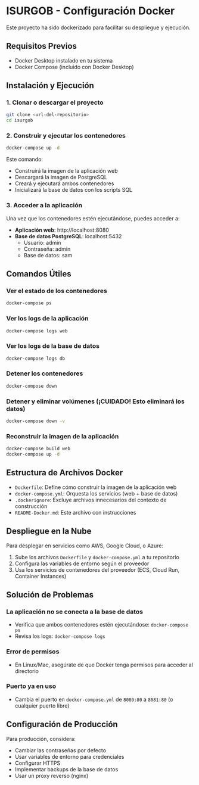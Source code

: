 # ISURGOB - Configuración Docker

Este proyecto ha sido dockerizado para facilitar su despliegue y ejecución.

## Requisitos Previos

- Docker Desktop instalado en tu sistema
- Docker Compose (incluido con Docker Desktop)

## Instalación y Ejecución

### 1. Clonar o descargar el proyecto
```bash
git clone <url-del-repositorio>
cd isurgob
```

### 2. Construir y ejecutar los contenedores
```bash
docker-compose up -d
```

Este comando:
- Construirá la imagen de la aplicación web
- Descargará la imagen de PostgreSQL
- Creará y ejecutará ambos contenedores
- Inicializará la base de datos con los scripts SQL

### 3. Acceder a la aplicación
Una vez que los contenedores estén ejecutándose, puedes acceder a:
- **Aplicación web**: http://localhost:8080
- **Base de datos PostgreSQL**: localhost:5432
  - Usuario: admin
  - Contraseña: admin
  - Base de datos: sam

## Comandos Útiles

### Ver el estado de los contenedores
```bash
docker-compose ps
```

### Ver los logs de la aplicación
```bash
docker-compose logs web
```

### Ver los logs de la base de datos
```bash
docker-compose logs db
```

### Detener los contenedores
```bash
docker-compose down
```

### Detener y eliminar volúmenes (¡CUIDADO! Esto eliminará los datos)
```bash
docker-compose down -v
```

### Reconstruir la imagen de la aplicación
```bash
docker-compose build web
docker-compose up -d
```

## Estructura de Archivos Docker

- `Dockerfile`: Define cómo construir la imagen de la aplicación web
- `docker-compose.yml`: Orquesta los servicios (web + base de datos)
- `.dockerignore`: Excluye archivos innecesarios del contexto de construcción
- `README-Docker.md`: Este archivo con instrucciones

## Despliegue en la Nube

Para desplegar en servicios como AWS, Google Cloud, o Azure:

1. Sube los archivos `Dockerfile` y `docker-compose.yml` a tu repositorio
2. Configura las variables de entorno según el proveedor
3. Usa los servicios de contenedores del proveedor (ECS, Cloud Run, Container Instances)

## Solución de Problemas

### La aplicación no se conecta a la base de datos
- Verifica que ambos contenedores estén ejecutándose: `docker-compose ps`
- Revisa los logs: `docker-compose logs`

### Error de permisos
- En Linux/Mac, asegúrate de que Docker tenga permisos para acceder al directorio

### Puerto ya en uso
- Cambia el puerto en `docker-compose.yml` de `8080:80` a `8081:80` (o cualquier puerto libre)

## Configuración de Producción

Para producción, considera:
- Cambiar las contraseñas por defecto
- Usar variables de entorno para credenciales
- Configurar HTTPS
- Implementar backups de la base de datos
- Usar un proxy reverso (nginx)